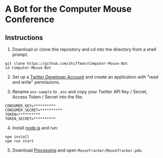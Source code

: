 # A Bot for the Computer Mouse Conference

## Instructions

1. Download or clone this repository and cd into the directory from a shell prompt.

```
git clone https://github.com/shiffman/Computer-Mouse-Bot
cd Computer-Mouse-Bot
```

2. Set up a [Twitter Developer Account](https://developer.twitter.com/) and create an application with "read and write" permissions.

3. Rename `env-sample` to `.env` and copy your Twitter API Key / Secret, Access Token / Secret into the file:

```
CONSUMER_KEY=**********
CONSUMER_SECRET=**********
TOKEN=**********
TOKEN_SECRET=**********
```

4. Install [node.js](https://nodejs.org/en/) and run:

```
npm install
npm run start
```

5. Download [Processing](https://processing.org/download) and open `MouseTracker/MouseTracker.pde`.
